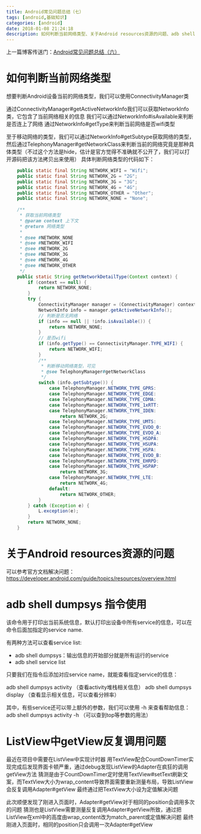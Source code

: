 ```yaml
---
title: Android常见问题总结（七）
tags: [android,基础知识]
categories: [android]
date: 2018-01-08 21:24:18
description: 如何判断当前网络类型、关于Android resources资源的问题、adb shell dumpsys 指令使用、ListView中getView反复调用问题
---
```

上一篇博客传送门：[Android常见问题总结（六）](/2017/08/08/Android常见问题总结（六）/)


# 如何判断当前网络类型

想要判断Android设备当前的网络类型，我们可以使用ConnectivityManager类

通过ConnectivityManager#getActiveNetworkInfo我们可以获取NetworkInfo类，它包含了当前网络相关的信息
我们可以通过NetworkInfo#isAvailable来判断是否连上了网络
通过NetworkInfo#getType来判断当前网络是否wifi类型

至于移动网络的类型，我们可以通过NetworkInfo#getSubtype获取网络的类型，然后通过TelephonyManager#getNetworkClass来判断当前的网络究竟是那种具体类型（不过这个方法是hide，估计是官方觉得不准确就不公开了，我们可以打开源码把该方法拷贝出来使用）
具体判断网络类型的代码如下：


```java
    public static final String NETWORK_WIFI = "Wifi";
    public static final String NETWORK_2G = "2G";
    public static final String NETWORK_3G = "3G";
    public static final String NETWORK_4G = "4G";
    public static final String NETWORK_OTHER = "Other";
    public static final String NETWORK_NONE = "None";
	
	/**
     * 获取当前网络类型
     * @param context 上下文
     * @return 网络类型
     *
     * @see #NETWORK_NONE
     * @see #NETWORK_WIFI
     * @see #NETWORK_2G
     * @see #NETWORK_3G
     * @see #NETWORK_4G
     * @see #NETWORK_OTHER
     */
    public static String getNetworkDetailType(Context context) {
        if (context == null) {
            return NETWORK_NONE;
        }
        try {
            ConnectivityManager manager = (ConnectivityManager) context.getSystemService(Context.CONNECTIVITY_SERVICE);
            NetworkInfo info = manager.getActiveNetworkInfo();
            // 判断是否无网络
            if (info == null || !info.isAvailable()) {
                return NETWORK_NONE;
            }
            // 是否wifi
            if (info.getType() == ConnectivityManager.TYPE_WIFI) {
                return NETWORK_WIFI;
            }
            /**
             * 判断移动网络类型，可见
             * @see TelephonyManager#getNetworkClass
             */
            switch (info.getSubtype()) {
                case TelephonyManager.NETWORK_TYPE_GPRS:
                case TelephonyManager.NETWORK_TYPE_EDGE:
                case TelephonyManager.NETWORK_TYPE_CDMA:
                case TelephonyManager.NETWORK_TYPE_1xRTT:
                case TelephonyManager.NETWORK_TYPE_IDEN:
                    return NETWORK_2G;
                case TelephonyManager.NETWORK_TYPE_UMTS:
                case TelephonyManager.NETWORK_TYPE_EVDO_0:
                case TelephonyManager.NETWORK_TYPE_EVDO_A:
                case TelephonyManager.NETWORK_TYPE_HSDPA:
                case TelephonyManager.NETWORK_TYPE_HSUPA:
                case TelephonyManager.NETWORK_TYPE_HSPA:
                case TelephonyManager.NETWORK_TYPE_EVDO_B:
                case TelephonyManager.NETWORK_TYPE_EHRPD:
                case TelephonyManager.NETWORK_TYPE_HSPAP:
                    return NETWORK_3G;
                case TelephonyManager.NETWORK_TYPE_LTE:
                    return NETWORK_4G;
                default:
                    return NETWORK_OTHER;
            }
        } catch (Exception e) {
            L.exception(e);
        }
        return NETWORK_NONE;
    }
```






# 关于Android resources资源的问题

可以参考官方文档解决问题：https://developer.android.com/guide/topics/resources/overview.html





# adb shell dumpsys 指令使用

该命令用于打印出当前系统信息，默认打印出设备中所有service的信息，可以在命令后面加指定的service name.

有两种方法可以查看service list:
- adb shell dumpsys：输出信息的开始部分就是所有运行的service
- adb shell service list

只要我们在指令后添加对应service name，就能查看指定service的信息：

adb shell dumpsys activity （查看activity堆栈相关信息）
adb shell dumpsys display （查看显示相关信息，可以查看分辨率）


其中，有些service还可以带上额外的参数，我们可以使用 -h 来查看帮助信息：
adb shell dumpsys activity -h （可以查到top等参数的用法）

# ListView中getView反复调用问题

最近在项目中需要在ListView中实现计时器
用TextView配合CountDownTimer实现完成后发现界面卡顿严重，通过debug发现ListView的Adapter在疯狂的调用getView方法
猜测是由于CountDownTimer定时使用TextView#setText刷新文案，而TextView大小为wrap_content导致界面需要重新测量布局，导致ListView会反复调用Adapter#getView
最终通过把TextView大小设为定值解决问题

此次顺便发现了刚进入页面时，Adapter#getView对于相同的position会调用多次的问题
猜测也是ListView需要测量反复调用Adapter#getView所致，通过把ListView在xml中的高度由wrap_content改为match_parent或定值解决问题
最终刚进入页面时，相同的position只会调用一次Adapter#getView